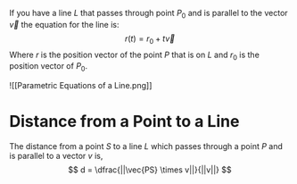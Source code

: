 If you have a line $L$ that passes through point $P_0$ and is parallel to the vector $\vec{v}$ the equation for the line is: 
$$
r(t) = r_0 + t \vec{v}
$$
Where $r$ is the position vector of the point $P$ that is on $L$ and $r_0$ is the position vector of $P_0$.

![[Parametric Equations of a Line.png]]

# Distance from a Point to a Line
The distance from a point $S$ to a line $L$ which passes through a point $P$ and is parallel to a vector $v$ is, 
$$
d = \dfrac{||\vec{PS} \times v||}{||v||}
$$
